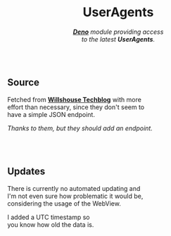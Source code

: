 
<div align = center>

# UserAgents

***[Deno]*** *module providing access* <br>
*to the latest **UserAgents**.*

<br>
<br>

</div>

## Source

Fetched from **[Willshouse Techblog][Blog]** with more <br>
effort than necessary, since they don't seem to <br>
have a simple JSON endpoint. 

*Thanks to them, but they should add an endpoint.*

<br>
<br>

## Updates

There is currently no automated updating and <br>
I'm not even sure how problematic it would be, <br>
considering the usage of the WebView.

I added a UTC timestamp so <br>
you know how old the data is.

<br>


<!----------------------------------------------------------------------------->

[Blog]: https://techblog.willshouse.com/2012/01/03/most-common-user-agents/
[Deno]: https://deno.land/

